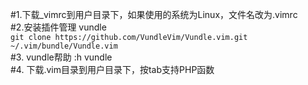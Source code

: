 #1.下载_vimrc到用户目录下，如果使用的系统为Linux，文件名改为.vimrc  
#2.安装插件管理 vundle  
    `git clone https://github.com/VundleVim/Vundle.vim.git ~/.vim/bundle/Vundle.vim`  
#3. vundle帮助 :h vundle  
#4. 下载.vim目录到用户目录下，按tab支持PHP函数  
